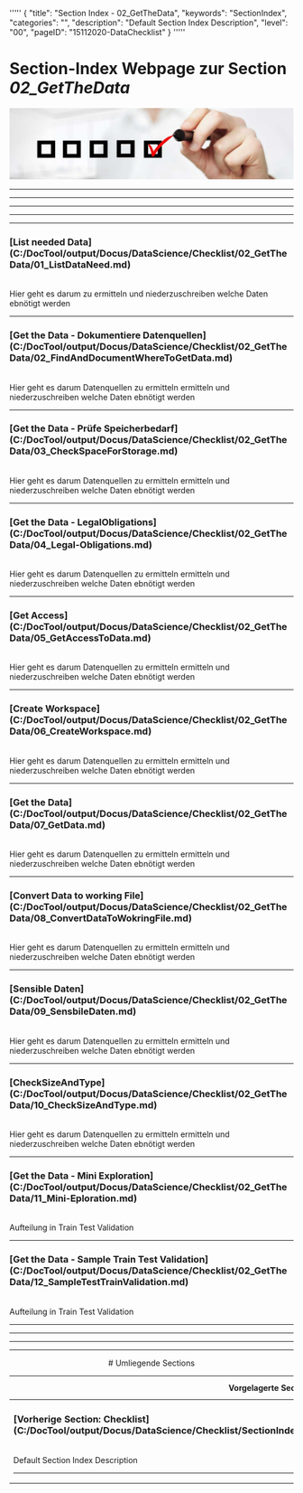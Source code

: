 '''''
{
"title": "Section Index - 02_GetTheData",
"keywords": "SectionIndex",
"categories": "",
"description": "Default Section Index Description",
"level": "00",
"pageID": "15112020-DataChecklist"
}
'''''


<h1>Section-Index Webpage zur Section <i>02_GetTheData</i></h1>

![BannerChecklist](./../imgs/2020-11-19-08-20-02.png)

<hr><hr><hr><hr><hr>


<h3>[List needed Data](C:/DocTool/output/Docus/DataScience/Checklist/02_GetTheData/01_ListDataNeed.md)</h3><br>Hier geht es darum zu ermitteln und niederzuschreiben welche Daten ebnötigt werden<hr>


<h3>[Get the Data - Dokumentiere Datenquellen](C:/DocTool/output/Docus/DataScience/Checklist/02_GetTheData/02_FindAndDocumentWhereToGetData.md)</h3><br>Hier geht es darum Datenquellen zu ermitteln  ermitteln und niederzuschreiben welche Daten ebnötigt werden<hr>


<h3>[Get the Data - Prüfe Speicherbedarf](C:/DocTool/output/Docus/DataScience/Checklist/02_GetTheData/03_CheckSpaceForStorage.md)</h3><br>Hier geht es darum Datenquellen zu ermitteln  ermitteln und niederzuschreiben welche Daten ebnötigt werden<hr>


<h3>[Get the Data - LegalObligations](C:/DocTool/output/Docus/DataScience/Checklist/02_GetTheData/04_Legal-Obligations.md)</h3><br>Hier geht es darum Datenquellen zu ermitteln  ermitteln und niederzuschreiben welche Daten ebnötigt werden<hr>


<h3>[Get Access](C:/DocTool/output/Docus/DataScience/Checklist/02_GetTheData/05_GetAccessToData.md)</h3><br>Hier geht es darum Datenquellen zu ermitteln  ermitteln und niederzuschreiben welche Daten ebnötigt werden<hr>


<h3>[Create Workspace](C:/DocTool/output/Docus/DataScience/Checklist/02_GetTheData/06_CreateWorkspace.md)</h3><br>Hier geht es darum Datenquellen zu ermitteln  ermitteln und niederzuschreiben welche Daten ebnötigt werden<hr>


<h3>[Get the Data](C:/DocTool/output/Docus/DataScience/Checklist/02_GetTheData/07_GetData.md)</h3><br>Hier geht es darum Datenquellen zu ermitteln  ermitteln und niederzuschreiben welche Daten ebnötigt werden<hr>


<h3>[Convert Data to working File](C:/DocTool/output/Docus/DataScience/Checklist/02_GetTheData/08_ConvertDataToWokringFile.md)</h3><br>Hier geht es darum Datenquellen zu ermitteln  ermitteln und niederzuschreiben welche Daten ebnötigt werden<hr>


<h3>[Sensible Daten](C:/DocTool/output/Docus/DataScience/Checklist/02_GetTheData/09_SensbileDaten.md)</h3><br>Hier geht es darum Datenquellen zu ermitteln  ermitteln und niederzuschreiben welche Daten ebnötigt werden<hr>


<h3>[CheckSizeAndType](C:/DocTool/output/Docus/DataScience/Checklist/02_GetTheData/10_CheckSizeAndType.md)</h3><br>Hier geht es darum Datenquellen zu ermitteln  ermitteln und niederzuschreiben welche Daten ebnötigt werden<hr>


<h3>[Get the Data - Mini Exploration](C:/DocTool/output/Docus/DataScience/Checklist/02_GetTheData/11_Mini-Eploration.md)</h3><br>Aufteilung in Train Test Validation<hr>


<h3>[Get the Data - Sample Train Test Validation](C:/DocTool/output/Docus/DataScience/Checklist/02_GetTheData/12_SampleTestTrainValidation.md)</h3><br>Aufteilung in Train Test Validation<hr><center><hr><hr><hr> # Umliegende Sections
 </h2><br><table><thead> <tr> <th><center>Vorgelagerte Section</center></th> <th><center>Nachgelagerte Section</center></th></tr></thead><tbody><tr><td><h3>[Vorherige Section: Checklist](C:/DocTool/output/Docus/DataScience/Checklist/SectionIndex_DocTooloutputDocusDataScienceChecklist.html)</h3><br>Default Section Index Description<hr></td><td>Es gibt keine weiteren nachgelagerten Sections</td></tr></tbody></table>
